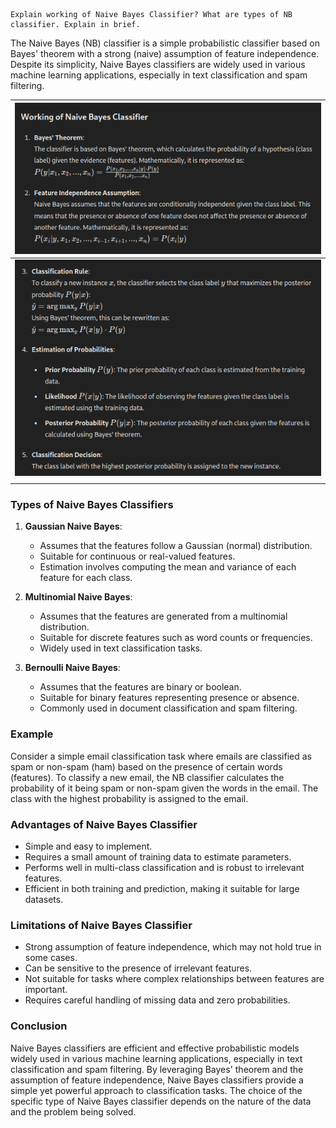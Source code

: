 	Explain working of Naive Bayes Classifier? What are types of NB classifier. Explain in brief.

The Naive Bayes (NB) classifier is a simple probabilistic classifier based on Bayes' theorem with a strong (naive) assumption of feature independence. Despite its simplicity, Naive Bayes classifiers are widely used in various machine learning applications, especially in text classification and spam filtering.

| ![](Pasted%20image%2020240528214353.png) |
| ---------------------------------------- |
| ![](Pasted%20image%2020240528214424.png) |
|                                          |
### Types of Naive Bayes Classifiers

1. **Gaussian Naive Bayes**:
    
    - Assumes that the features follow a Gaussian (normal) distribution.
    - Suitable for continuous or real-valued features.
    - Estimation involves computing the mean and variance of each feature for each class.
2. **Multinomial Naive Bayes**:
    
    - Assumes that the features are generated from a multinomial distribution.
    - Suitable for discrete features such as word counts or frequencies.
    - Widely used in text classification tasks.
3. **Bernoulli Naive Bayes**:
    
    - Assumes that the features are binary or boolean.
    - Suitable for binary features representing presence or absence.
    - Commonly used in document classification and spam filtering.

### Example

Consider a simple email classification task where emails are classified as spam or non-spam (ham) based on the presence of certain words (features). To classify a new email, the NB classifier calculates the probability of it being spam or non-spam given the words in the email. The class with the highest probability is assigned to the email.

### Advantages of Naive Bayes Classifier

- Simple and easy to implement.
- Requires a small amount of training data to estimate parameters.
- Performs well in multi-class classification and is robust to irrelevant features.
- Efficient in both training and prediction, making it suitable for large datasets.

### Limitations of Naive Bayes Classifier

- Strong assumption of feature independence, which may not hold true in some cases.
- Can be sensitive to the presence of irrelevant features.
- Not suitable for tasks where complex relationships between features are important.
- Requires careful handling of missing data and zero probabilities.

### Conclusion

Naive Bayes classifiers are efficient and effective probabilistic models widely used in various machine learning applications, especially in text classification and spam filtering. By leveraging Bayes' theorem and the assumption of feature independence, Naive Bayes classifiers provide a simple yet powerful approach to classification tasks. The choice of the specific type of Naive Bayes classifier depends on the nature of the data and the problem being solved.